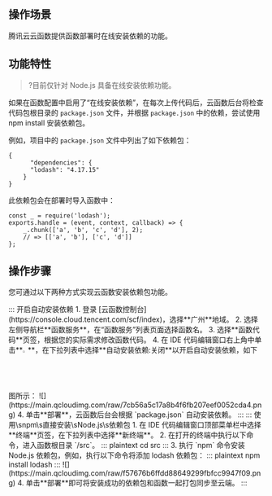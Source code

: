 ## 操作场景

腾讯云云函数提供函数部署时在线安装依赖的功能。

## 功能特性

>?目前仅针对 Node.js 具备在线安装依赖功能。

如果在函数配置中启用了“在线安装依赖”，在每次上传代码后，云函数后台将检查代码包根目录的 `package.json` 文件，并根据 `package.json` 中的依赖，尝试使用 npm install 安装依赖包。

例如，项目中的 `package.json` 文件中列出了如下依赖包：

```
{
      "dependencies": {
      "lodash": "4.17.15"
    }
}
```



此依赖包会在部署时导入函数中：

```
const _ = require('lodash');
exports.handle = (event, context, callback) => {
    _.chunk(['a', 'b', 'c', 'd'], 2);
    // => [['a', 'b'], ['c', 'd']]
};
```

## 操作步骤

您可通过以下两种方式实现云函数安装依赖包功能。


<dx-tabs>
::: 开启自动安装依赖
1. 登录 [云函数控制台](https://console.cloud.tencent.com/scf/index)，选择**广州**地域。
2. 选择左侧导航栏**函数服务**，在“函数服务”列表页面选择函数名。
3. 选择**函数代码**页签，根据您的实际需求修改函数代码。
4. 在 IDE 代码编辑窗口右上角中单击**<img src="https://main.qcloudimg.com/raw/2b9a01a346ba19c9050c6c160ec54f48.jpg" width="2%"></img>**，在下拉列表中选择**自动安装依赖:关闭**以开启自动安装依赖，如下图所示：
![](https://main.qcloudimg.com/raw/7cb56a5c17a8b4f6fb207eef0052cda4.png)
4. 单击**部署**，云函数后台会根据 `package.json` 自动安装依赖。
:::
::: 使用\snpm\s直接安装\sNode.js\s依赖包
1. 在 IDE 代码编辑窗口顶部菜单栏中选择**终端**页签，在下拉列表中选择**新终端**。
2. 在打开的终端中执行以下命令，进入函数根目录 `/src`。
<dx-codeblock>
:::  plaintext
cd src
:::
</dx-codeblock>
3. 执行 `npm` 命令安装 Node.js 依赖包，例如，执行以下命令将添加 lodash 依赖包：
<dx-codeblock>
:::  plaintext
npm install lodash
:::
</dx-codeblock>![](https://main.qcloudimg.com/raw/f57676b6ffdd88649299fbfcc9947f09.png)
4. 单击**部署**即可将安装成功的依赖包和函数一起打包同步至云端。
:::
</dx-tabs>
